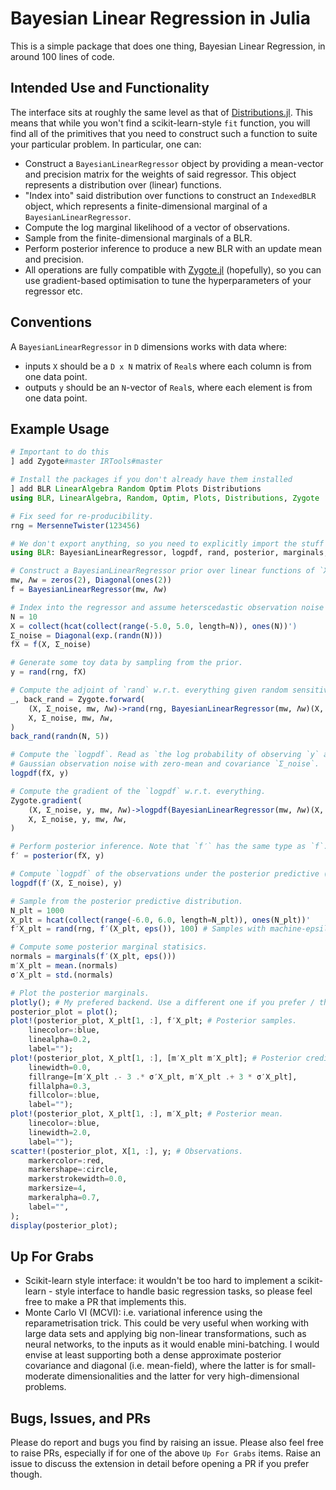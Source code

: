 # Bayesian Linear Regression in Julia

This is a simple package that does one thing, Bayesian Linear Regression, in around 100 lines of code.

## Intended Use and Functionality

The interface sits at roughly the same level as that of [Distributions.jl](https://github.com/JuliaStats/Distributions.jl/). This means that while you won't find a scikit-learn-style `fit` function, you will find all of the primitives that you need to construct such a function to suite your particular problem. In particular, one can:

- Construct a `BayesianLinearRegressor` object by providing a mean-vector and precision matrix for the weights of said regressor. This object represents a distribution over (linear) functions.
- "Index into" said distribution over functions to construct an `IndexedBLR` object, which represents a finite-dimensional marginal of a `BayesianLinearRegressor`.
- Compute the log marginal likelihood of a vector of observations.
- Sample from the finite-dimensional marginals of a BLR.
- Perform posterior inference to produce a new BLR with an update mean and precision.
- All operations are fully compatible with [Zygote.jl](https://github.com/FluxML/Zygote.jl/) (hopefully), so you can use gradient-based optimisation to tune the hyperparameters of your regressor etc.

## Conventions

A `BayesianLinearRegressor` in `D` dimensions works with data where:
- inputs `X` should be a `D x N` matrix of `Real`s where each column is from one data point.
- outputs `y` should be an `N`-vector of `Real`s, where each element is from one data point.

## Example Usage


```julia
# Important to do this
] add Zygote#master IRTools#master

# Install the packages if you don't already have them installed
] add BLR LinearAlgebra Random Optim Plots Distributions
using BLR, LinearAlgebra, Random, Optim, Plots, Distributions, Zygote

# Fix seed for re-producibility.
rng = MersenneTwister(123456)

# We don't export anything, so you need to explicitly import the stuff that you need.
using BLR: BayesianLinearRegressor, logpdf, rand, posterior, marginals, cov

# Construct a BayesianLinearRegressor prior over linear functions of `X`.
mw, Λw = zeros(2), Diagonal(ones(2))
f = BayesianLinearRegressor(mw, Λw)

# Index into the regressor and assume heterscedastic observation noise `Σ_noise`.
N = 10
X = collect(hcat(collect(range(-5.0, 5.0, length=N)), ones(N))')
Σ_noise = Diagonal(exp.(randn(N)))
fX = f(X, Σ_noise)

# Generate some toy data by sampling from the prior.
y = rand(rng, fX)

# Compute the adjoint of `rand` w.r.t. everything given random sensitivities of y′.
_, back_rand = Zygote.forward(
    (X, Σ_noise, mw, Λw)->rand(rng, BayesianLinearRegressor(mw, Λw)(X, Σ_noise), 5),
    X, Σ_noise, mw, Λw,
)
back_rand(randn(N, 5))

# Compute the `logpdf`. Read as `the log probability of observing `y` at `X` under `f`, and
# Gaussian observation noise with zero-mean and covariance `Σ_noise`.
logpdf(fX, y)

# Compute the gradient of the `logpdf` w.r.t. everything.
Zygote.gradient(
    (X, Σ_noise, y, mw, Λw)->logpdf(BayesianLinearRegressor(mw, Λw)(X, Σ_noise), y),
    X, Σ_noise, y, mw, Λw,
)

# Perform posterior inference. Note that `f′` has the same type as `f`.
f′ = posterior(fX, y)

# Compute `logpdf` of the observations under the posterior predictive (because why not?)
logpdf(f′(X, Σ_noise), y)

# Sample from the posterior predictive distribution.
N_plt = 1000
X_plt = hcat(collect(range(-6.0, 6.0, length=N_plt)), ones(N_plt))'
f′X_plt = rand(rng, f′(X_plt, eps()), 100) # Samples with machine-epsilon noise for stability

# Compute some posterior marginal statisics.
normals = marginals(f′(X_plt, eps()))
m′X_plt = mean.(normals)
σ′X_plt = std.(normals)

# Plot the posterior marginals.
plotly(); # My prefered backend. Use a different one if you prefer / this doesn't work.
posterior_plot = plot();
plot!(posterior_plot, X_plt[1, :], f′X_plt; # Posterior samples.
    linecolor=:blue,
    linealpha=0.2,
    label="");
plot!(posterior_plot, X_plt[1, :], [m′X_plt m′X_plt]; # Posterior credible intervals.
    linewidth=0.0,
    fillrange=[m′X_plt .- 3 .* σ′X_plt, m′X_plt .+ 3 * σ′X_plt],
    fillalpha=0.3,
    fillcolor=:blue,
    label="");
plot!(posterior_plot, X_plt[1, :], m′X_plt; # Posterior mean.
    linecolor=:blue,
    linewidth=2.0,
    label="");
scatter!(posterior_plot, X[1, :], y; # Observations.
    markercolor=:red,
    markershape=:circle,
    markerstrokewidth=0.0,
    markersize=4,
    markeralpha=0.7,
    label="",
);
display(posterior_plot);
```


## Up For Grabs

- Scikit-learn style interface: it wouldn't be too hard to implement a scikit-learn - style interface to handle basic regression tasks, so please feel free to make a PR that implements this.
- Monte Carlo VI (MCVI): i.e. variational inference using the reparametrisation trick. This could be very useful when working with large data sets and applying big non-linear transformations, such as neural networks, to the inputs as it would enable mini-batching. I would envise at least supporting both a dense approximate posterior covariance and diagonal (i.e. mean-field), where the latter is for small-moderate dimensionalities and the latter for very high-dimensional problems.

## Bugs, Issues, and PRs

Please do report and bugs you find by raising an issue. Please also feel free to raise PRs, especially if for one of the above `Up For Grabs` items. Raise an issue to discuss the extension in detail before opening a PR if you prefer though.
